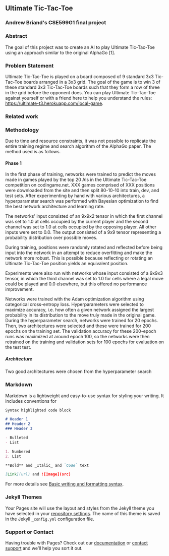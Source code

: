 ## Ultimate Tic-Tac-Toe
### Andrew Briand's CSE599G1 final project

### Abstract

The goal of this project was to create an AI to play Ultimate Tic-Tac-Toe using an approach similar to the original AlphaGo \[1\].

### Problem Statement

Ultimate Tic-Tac-Toe is played on a board composed of 9 standard 3x3 Tic-Tac-Toe boards arranged in a 3x3 grid. The goal of the game is to win 3 of these standard 3x3 Tic-Tac-Toe boards such that they form a row of three in the grid before the opponent does. You can play Ultimate Tic-Tac-Toe against yourself or with a friend here to help you understand the rules: https://ultimate-t3.herokuapp.com/local-game.

### Related work



### Methodology

Due to time and resource constraints, it was not possible to replicate the entire training regime and search algorithm of the AlphaGo paper. The method used is as follows.

#### Phase 1

In the first phase of training, networks were trained to predict the moves made in games played by the top 20 AIs in the Ultimate Tic-Tac-Toe competition on codingame.net. XXX games comprised of XXX positions were downloaded from the site and then split 80-10-10 into train, dev, and test sets. After experimenting by hand with various architectures, a hyperparameter search was performed with Bayesian optimization to find the best network architecture and learning rate.

The networks' input consisted of an 9x9x2 tensor in which the first channel was set to 1.0 at cells occupied by the current player and the second channel was set to 1.0 at cells occupied by the opposing player. All other inputs were set to 0.0. The output consisted of a 9x9 tensor representing a probability distribution over possible moves.

During training, positions were randomly rotated and reflected before being input into the network in an attempt to reduce overfitting and make the network more robust. This is possible because reflecting or rotating an Ultimate Tic-Tac-Toe position yields an equivalent position. 

Experiments were also run with networks whose input consisted of a 9x9x3 tensor, in which the third channel was set to 1.0 for cells where a legal move could be played and 0.0 elsewhere, but this offered no performance improvement.

Networks were trained with the Adam optimization algorithm using categorical cross-entropy loss. Hyperparameters were selected to maximize accuracy, i.e. how often a given network assigned the largest probability in its distribution to the move truly made in the original game. During the hyperparameter search, networks were trained for 20 epochs. Then, two architectures were selected and these were trained for 200 epochs on the training set. The validation accuracy for these 200-epoch runs was maximized at around epoch 100, so the networks were then retrained on the training and validation sets for 100 epochs for evaluation on the test test.

##### Architecture

Two good architectures were chosen from the hyperparameter search 


### Markdown

Markdown is a lightweight and easy-to-use syntax for styling your writing. It includes conventions for

```markdown
Syntax highlighted code block

# Header 1
## Header 2
### Header 3

- Bulleted
- List

1. Numbered
2. List

**Bold** and _Italic_ and `Code` text

[Link](url) and ![Image](src)
```

For more details see [Basic writing and formatting syntax](https://docs.github.com/en/github/writing-on-github/getting-started-with-writing-and-formatting-on-github/basic-writing-and-formatting-syntax).

### Jekyll Themes

Your Pages site will use the layout and styles from the Jekyll theme you have selected in your [repository settings](https://github.com/andrewbriand/cse599g1-final/settings/pages). The name of this theme is saved in the Jekyll `_config.yml` configuration file.

### Support or Contact

Having trouble with Pages? Check out our [documentation](https://docs.github.com/categories/github-pages-basics/) or [contact support](https://support.github.com/contact) and we’ll help you sort it out.

